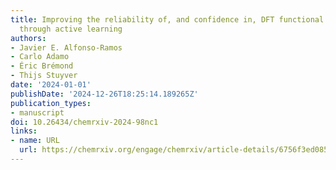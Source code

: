```yaml
---
title: Improving the reliability of, and confidence in, DFT functional benchmarking
  through active learning
authors:
- Javier E. Alfonso-Ramos
- Carlo Adamo
- Éric Brémond
- Thijs Stuyver
date: '2024-01-01'
publishDate: '2024-12-26T18:25:14.189265Z'
publication_types:
- manuscript
doi: 10.26434/chemrxiv-2024-98nc1
links:
- name: URL
  url: https://chemrxiv.org/engage/chemrxiv/article-details/6756f3ed085116a133d903e4
---
```

